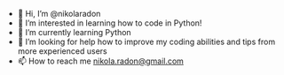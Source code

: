 - 👋 Hi, I’m @nikolaradon
- 👀 I’m interested in learning how to code in Python!
- 🌱 I’m currently learning Python
- 💞️ I’m looking for help how to improve my coding abilities and tips from more experienced users
- 📫 How to reach me nikola.radon@gmail.com

<!---
nikolaradon/nikolaradon is a ✨ special ✨ repository because its `README.md` (this file) appears on your GitHub profile.
You can click the Preview link to take a look at your changes.
--->
